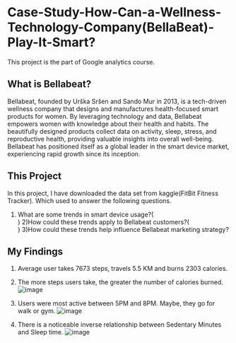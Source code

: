 # Case-Study-How-Can-a-Wellness-Technology-Company(BellaBeat)-Play-It-Smart?
This project is the part of Google analytics course.

## What is Bellabeat?
Bellabeat, founded by Urška Sršen and Sando Mur in 2013, is a tech-driven wellness company that designs and manufactures health-focused smart products for women. By leveraging technology and data, Bellabeat empowers women with knowledge about their health and habits. The beautifully designed products collect data on activity, sleep, stress, and reproductive health, providing valuable insights into overall well-being. Bellabeat has positioned itself as a global leader in the smart device market, experiencing rapid growth since its inception.

## This Project
In this project, I have downloaded the data set from kaggle(FitBit Fitness Tracker). Which used to answer the following questions.
1) What are some trends in smart device usage?(<br>) 2)How could these trends apply to Bellabeat customers?(<br>) 3)How could these trends help influence Bellabeat marketing strategy? 

## My Findings
1) Average user takes 7673 steps, travels 5.5 KM and burns 2303 calories.
                          
2) The more steps users take, the greater the number of calories burned.
![image](https://github.com/S-Tanwar/Case-Study-How-Can-a-Wellness-Technology-Company-Play-It-Smart-/assets/95356553/2b193655-5646-4e77-bcb0-ea3dbcd75e60)

3) Users were most active between 5PM and 8PM. Maybe, they go for walk or gym.
![image](https://github.com/S-Tanwar/Case-Study-How-Can-a-Wellness-Technology-Company-Play-It-Smart-/assets/95356553/a40e05fc-0ad5-4cce-94e3-25565c35c4de)

4) There is a noticeable inverse relationship between Sedentary Minutes and Sleep time.
![image](https://github.com/S-Tanwar/Case-Study-How-Can-a-Wellness-Technology-Company-Play-It-Smart-/assets/95356553/2b4c8335-a468-424a-bfc0-fd3657a84471)
